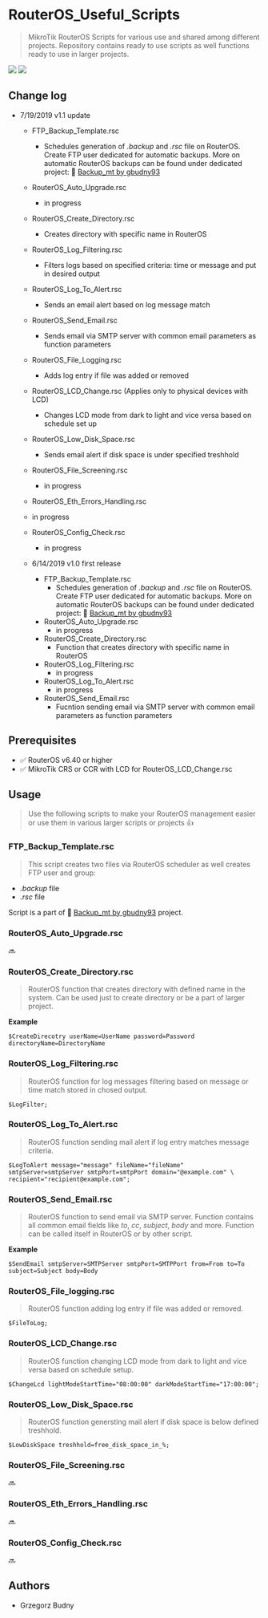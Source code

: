 # RouterOS_Useful_Scripts
> MikroTik RouterOS Scripts for various use and shared among different projects. Repository contains ready to use scripts as well functions ready to use in larger projects. 

![](https://img.shields.io/badge/version-1.1-blue.svg)
![](https://img.shields.io/badge/scripting-routeros-important.svg)

## Change log 

- 7/19/2019 v1.1 update 
    - FTP_Backup_Template.rsc
      - Schedules generation of *.backup* and *.rsc* file on RouterOS. Create FTP user dedicated for automatic backups. More on automatic RouterOS
      backups can be found under dedicated project: :link: [Backup_mt by gbudny93](https://github.com/gbudny93/Backup_mt)
    - RouterOS_Auto_Upgrade.rsc
      - in progress
    - RouterOS_Create_Directory.rsc
      - Creates directory with specific name in RouterOS
    - RouterOS_Log_Filtering.rsc
      - Filters logs based on specified criteria: time or message and put in desired output
    - RouterOS_Log_To_Alert.rsc
      - Sends an email alert based on log message match
    - RouterOS_Send_Email.rsc
      - Sends email via SMTP server with common email parameters as function parameters
    - RouterOS_File_Logging.rsc
      - Adds log entry if file was added or removed 
    - RouterOS_LCD_Change.rsc (Applies only to physical devices with LCD)
      - Changes LCD mode from dark to light and vice versa based on schedule set up
    - RouterOS_Low_Disk_Space.rsc
      - Sends email alert if disk space is under specified treshhold
    - RouterOS_File_Screening.rsc
      - in progress
    - RouterOS_Eth_Errors_Handling.rsc
     - in progress
    - RouterOS_Config_Check.rsc
      - in progress

  - 6/14/2019 v1.0 first release
    - FTP_Backup_Template.rsc
      - Schedules generation of *.backup* and *.rsc* file on RouterOS. Create FTP user dedicated for automatic backups. More on automatic RouterOS
      backups can be found under dedicated project: :link: [Backup_mt by gbudny93](https://github.com/gbudny93/Backup_mt)
    - RouterOS_Auto_Upgrade.rsc
      - in progress
    - RouterOS_Create_Directory.rsc
      - Function that creates directory with specific name in RouterOS
    - RouterOS_Log_Filtering.rsc
      - in progress
    - RouterOS_Log_To_Alert.rsc
      - in progress
    - RouterOS_Send_Email.rsc
      - Fucntion sending email via SMTP server with common email parameters as function parameters
    
## Prerequisites

  -  :white_check_mark: RouterOS v6.40 or higher
  -  :white_check_mark: MikroTik CRS or CCR with LCD for RouterOS_LCD_Change.rsc
  


## Usage

> Use the following scripts to make your RouterOS management easier or use them in various larger scripts or projects 
:+1: 

### FTP_Backup_Template.rsc

> This script creates two files via RouterOS scheduler as well creates FTP user and group: 
  - *.backup* file 
  - *.rsc* file 
  
Script is a part of  :link: [Backup_mt by gbudny93](https://github.com/gbudny93/Backup_mt) project.

### RouterOS_Auto_Upgrade.rsc

 :soon:

### RouterOS_Create_Directory.rsc

> RouterOS function that creates directory with defined name in the system. Can be used just to create directory or be a part of larger project. 

**Example**
 ```rascal
 $CreateDirecotry userName=UserName password=Password directoryName=DirectoryName
```

### RouterOS_Log_Filtering.rsc

> RouterOS function for log messages filtering based on message or time match stored in chosed output. 

```
$LogFilter;
```

### RouterOS_Log_To_Alert.rsc

 > RouterOS function sending mail alert if log entry matches message criteria.

 ```
 $LogToAlert message="message" fileName="fileName" smtpServer=smtpServer smtpPort=smtpPort domain="@example.com" \ 
recipient="recipient@example.com";
 ```

### RouterOS_Send_Email.rsc

> RouterOS function to send email via SMTP server. Function contains all common email fields like *to*, *cc*, *subject*, *body* and more. Function can be called itself in RouterOS or by other script.

**Example**
```
$SendEmail smtpServer=SMTPServer smtpPort=SMTPPort from=From to=To subject=Subject body=Body
```

### RouterOS_File_logging.rsc

> RouterOS function adding log entry if file was added or removed.

```
$FileToLog;
```

### RouterOS_LCD_Change.rsc

> RouterOS function changing LCD mode from dark to light and vice versa based on schedule setup.

```
$ChangeLcd lightModeStartTime="08:00:00" darkModeStartTime="17:00:00";
```

### RouterOS_Low_Disk_Space.rsc

> RouterOS function genersting mail alert if disk space is below defined treshhold.

```
$LowDiskSpace treshhold=free_disk_space_in_%;
```

### RouterOS_File_Screening.rsc

:soon: 

### RouterOS_Eth_Errors_Handling.rsc

:soon:

### RouterOS_Config_Check.rsc

:soon: 

## Authors

  - Grzegorz Budny




  
  

